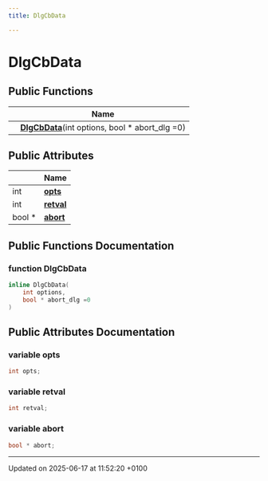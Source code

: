 ```yaml
---
title: DlgCbData

---
```


# DlgCbData





## Public Functions

|                | Name           |
| -------------- | -------------- |
| | **[DlgCbData](struct_dlg_cb_data.md#function-dlgcbdata)**(int options, bool * abort_dlg =0) |

## Public Attributes

|                | Name           |
| -------------- | -------------- |
| int | **[opts](struct_dlg_cb_data.md#variable-opts)**  |
| int | **[retval](struct_dlg_cb_data.md#variable-retval)**  |
| bool * | **[abort](struct_dlg_cb_data.md#variable-abort)**  |

## Public Functions Documentation

### function DlgCbData

```cpp
inline DlgCbData(
    int options,
    bool * abort_dlg =0
)
```


## Public Attributes Documentation

### variable opts

```cpp
int opts;
```


### variable retval

```cpp
int retval;
```


### variable abort

```cpp
bool * abort;
```


-------------------------------

Updated on 2025-06-17 at 11:52:20 +0100